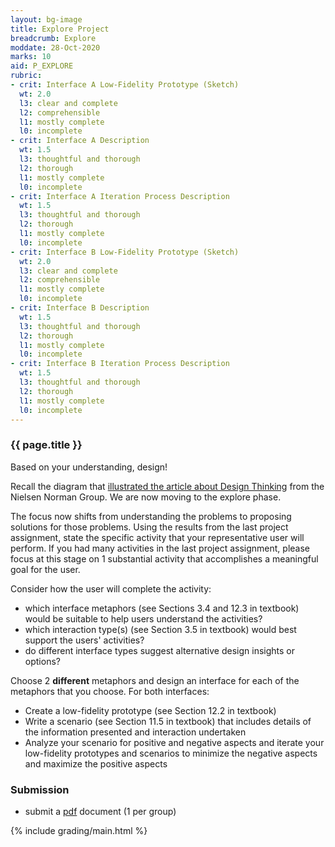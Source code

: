 ```yaml
---
layout: bg-image
title: Explore Project
breadcrumb: Explore
moddate: 28-Oct-2020
marks: 10
aid: P_EXPLORE
rubric:
- crit: Interface A Low-Fidelity Prototype (Sketch)
  wt: 2.0
  l3: clear and complete
  l2: comprehensible
  l1: mostly complete
  l0: incomplete
- crit: Interface A Description
  wt: 1.5
  l3: thoughtful and thorough
  l2: thorough
  l1: mostly complete
  l0: incomplete
- crit: Interface A Iteration Process Description
  wt: 1.5
  l3: thoughtful and thorough
  l2: thorough
  l1: mostly complete
  l0: incomplete
- crit: Interface B Low-Fidelity Prototype (Sketch)
  wt: 2.0
  l3: clear and complete
  l2: comprehensible
  l1: mostly complete
  l0: incomplete
- crit: Interface B Description
  wt: 1.5
  l3: thoughtful and thorough
  l2: thorough
  l1: mostly complete
  l0: incomplete
- crit: Interface B Iteration Process Description
  wt: 1.5
  l3: thoughtful and thorough
  l2: thorough
  l1: mostly complete
  l0: incomplete
---
```

### {{ page.title }}

Based on your understanding, design!

Recall the diagram that [illustrated the article about Design Thinking](https://www.nngroup.com/articles/design-thinking/) from the Nielsen Norman Group. We are now moving to the explore phase.

The focus now shifts from understanding the problems to proposing solutions for those problems. Using the results from the last project assignment, state the specific activity that your representative user will perform. If you had many activities in the last project assignment, please focus at this stage on 1 substantial activity that accomplishes a meaningful goal for the user.

Consider how the user will complete the activity:
* which interface metaphors (see Sections 3.4 and 12.3 in textbook) would be suitable to help users understand the activities?
* which interaction type(s) (see Section 3.5 in textbook) would best support the users' activities?
* do different interface types suggest alternative design insights or options?

Choose 2 <strong>different</strong> metaphors and design an interface for each of the metaphors that you choose. For both interfaces:
* Create a low-fidelity prototype (see Section 12.2 in textbook)
* Write a scenario (see Section 11.5 in textbook) that includes details of the information presented and interaction undertaken
* Analyze your scenario for positive and negative aspects and iterate your low-fidelity prototypes and scenarios to minimize the negative aspects and maximize the positive aspects

### Submission

* submit a [pdf](https://en.wikipedia.org/wiki/PDF) document (1 per group)

{% include grading/main.html %}
